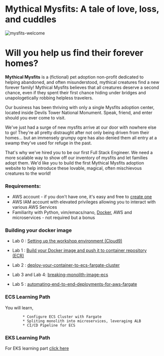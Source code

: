 
# Mythical Mysfits: A tale of love, loss, and cuddles

![mysfits-welcome](/images/mysfits-welcome.png)

# Will you help us find their forever homes?

**Mythical Mysfits** is a (fictional) pet adoption non-profit dedicated to helping abandoned, and often misunderstood, mythical creatures find a new forever family! Mythical Mysfits believes that all creatures deserve a second chance, even if they spent their first chance hiding under bridges and unapologetically robbing helpless travelers.

Our business has been thriving with only a single Mysfits adoption center, located inside Devils Tower National Monument. Speak, friend, and enter should you ever come to visit.

We've just had a surge of new mysfits arrive at our door with nowhere else to go! They're all pretty distraught after not only being driven from their homes... but an immensely grumpy ogre has also denied them all entry at a swamp they've used for refuge in the past.

That's why we've hired you to be our first Full Stack Engineer. We need a more scalable way to show off our inventory of mysfits and let families adopt them. We'd like you to build the first Mythical Mysfits adoption website to help introduce these lovable, magical, often mischievous creatures to the world!

### Requirements:
* AWS account - if you don't have one, it's easy and free to [create one](https://aws.amazon.com/)
* AWS IAM account with elevated privileges allowing you to interact with various AWS Services
* Familiarity with Python, vim/emacs/nano, [Docker](https://www.docker.com/), AWS and microservices - not required but a bonus

### Building your docker image

* Lab 0 : [Setting up the workshop environment (Cloud9)](all-lab-modules/lab0-setting-up-environment/READ.md)

* Lab 1 : [Build your Docker image and push it to container repository (ECR)](all-lab-modules/lab1-building-docker-image/README.md)

* Lab 2 : [deploy-your-container-to-ecs-fargate-cluster](all-lab-modules/lab2a-option1-ecs-labs/01-deploy-your-ecs-fargate-cluster/READ.md)

* Lab 3 and Lab 4: [breaking-monolith-image-ecs](all-lab-modules/lab2a-option1-ecs-labs/02-breaking-monolith-to-microservices-image-ecs/README.md) 

 * Lab 5 : [automating-end-to-end-deployments-for-aws-fargate](all-lab-modules/lab2a-option1-ecs-labs/03-automating-end-to-end-deployments-for-aws-fargate/README.md)

### ECS Learning Path

You will learn,

            * Configure ECS Cluster with Fargate
            * Spliting monolith into microservices, leveraging ALB
            * CI/CD Pipeline for ECS

### EKS Learning Path
For EKS learning part [click here](https://github.com/gamerf/sydummit-eksworkshop-2019/blob/master/workshop-1/)

